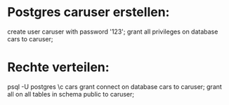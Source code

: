 # Postgres caruser erstellen:

create user caruser with password '123';
grant all privileges on database cars to caruser;

# Rechte verteilen:

psql -U postgres
\c cars
grant connect on database cars to caruser;
grant all on all tables in schema public to caruser;
